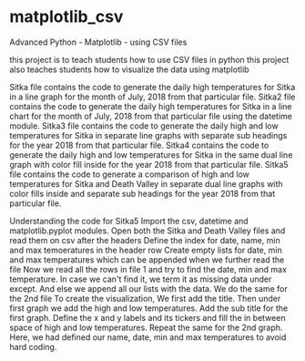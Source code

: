 # matplotlib_csv
Advanced Python - Matplotlib - using CSV files

this project is to teach students how to use CSV files in python
this project also teaches students how to visualize the data using matplotlib



Sitka file contains the code to generate the daily high temperatures for Sitka in a line graph for the month of July, 2018 from that particular file. 
Sitka2 file contains the code to generate the daily high temperatures for Sitka in a line chart for the month of July, 2018 from that particular file using the datetime module.
Sitka3 file contains the code to generate the daily high and low temperatures for Sitka in separate line graphs with separate sub headings for the year 2018 from that particular file.
Sitka4 contains the code to generate the daily high and low temperatures for Sitka in the same dual line graph with color fill inside for the year 2018 from that particular file.
Sitka5 file contains the code to generate a comparison of high and low temperatures for Sitka and Death Valley in separate dual line graphs with color fills inside and separate sub headings for the year 2018 from that particular file.

Understanding the code for Sitka5
Import the csv, datetime and matplotlib.pyplot modules.
Open both the Sitka and Death Valley files and read them on csv after the headers
Define the index for date, name, min and max temoeratures in the header row
Create empty lists for date, min and max temperatures which can be appended when we further read the file
Now we read all the rows in file 1 and try to find the date, min and max temperature.
In case we can't find it, we term it as missing data under except.
And else we append all our lists with the data.
We do the same for the 2nd file
To create the visualization, We first add the title.
Then under first graph we add the high and low temperatures.
Add the sub title for the first graph.
Define the x and y labels and its tickers and fill the in between space of high and low temperatures.
Repeat the same for the 2nd graph.
Here, we had defined our name, date, min and max temperatures to avoid hard coding.

